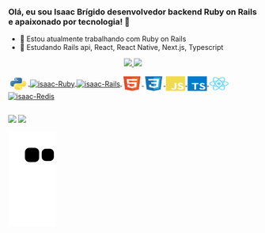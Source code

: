 ### Olá, eu sou Isaac Brígido desenvolvedor backend Ruby on Rails e apaixonado por tecnologia! 👋

- 🔭 Estou atualmente trabalhando com Ruby on Rails
- 🌱 Estudando Rails api, React, React Native, Next.js, Typescript


<div align="center">
  <a href="https://github.com/isaacbrds">
  <img height="180em" src="https://github-readme-stats.vercel.app/api?username=isaacbrds&show_icons=true&theme=dark&include_all_commits=true&count_private=true"/>
  <img height="180em" src="https://github-readme-stats.vercel.app/api/top-langs/?username=isaacbrds&layout=compact&langs_count=7&theme=dark"/>
</div>
  
<div style="display: inline_block"><br>
  
  <img align="center" alt="isaac-Python" height="30" width="40" src="https://raw.githubusercontent.com/devicons/devicon/master/icons/python/python-original.svg">
  <img align="center" alt="isaac-Ruby" height="30" width="40" src="https://cdn.jsdelivr.net/gh/devicons/devicon/icons/ruby/ruby-original.svg" >
  <img align="center" alt="isaac-Rails" height="30" width="40" src="https://cdn.jsdelivr.net/gh/devicons/devicon/icons/rails/rails-plain.svg" >
  <img align="center" alt="isaac-HTML" height="30" width="40" src="https://raw.githubusercontent.com/devicons/devicon/master/icons/html5/html5-original.svg">
  <img align="center" alt="isaac-CSS" height="30" width="40" src="https://raw.githubusercontent.com/devicons/devicon/master/icons/css3/css3-original.svg">
  <img align="center" alt="isaac-Js" height="30" width="40" src="https://raw.githubusercontent.com/devicons/devicon/master/icons/javascript/javascript-plain.svg">
  <img align="center" alt="isaac-Ts" height="30" width="40" src="https://raw.githubusercontent.com/devicons/devicon/master/icons/typescript/typescript-plain.svg">
  <img align="center" alt="isaac-React" height="30" width="40" src="https://raw.githubusercontent.com/devicons/devicon/master/icons/react/react-original.svg">
  
  <img align="center" alt="isaac-Redis" height="30" width="40" src="https://cdn.jsdelivr.net/gh/devicons/devicon/icons/redis/redis-original.svg" >
</div>
  
  ##
  
  <div> 
    
  <a href = "mailto:isaac.brigido@gmail.com"><img src="https://img.shields.io/badge/-Gmail-%23333?style=for-the-badge&logo=gmail&logoColor=white" target="_blank"></a>
  <a href="https://www.linkedin.com/in/isaac-br%C3%ADgido-rodrigues-dos-santos-6244312a/" target="_blank"><img src="https://img.shields.io/badge/-LinkedIn-%230077B5?style=for-the-badge&logo=linkedin&logoColor=white" target="_blank"></a> 
 
  ![Snake animation](https://github.com/isaacbrds/isaacbrds/blob/output/github-contribution-grid-snake.svg)
 
</div>
